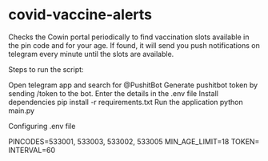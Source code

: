 # covid-vaccine-alerts

Checks the Cowin portal periodically to find vaccination slots available in the pin code and for your age. If found, it will send you push notifications on telegram every minute until the slots are available.


Steps to run the script:

Open telegram app and search for @PushitBot
Generate pushitbot token by sending /token to the bot.
Enter the details in the .env file
Install dependencies pip install -r requirements.txt
Run the application python main.py


Configuring .env file

PINCODES=533001, 533003, 533002, 533005
MIN_AGE_LIMIT=18
TOKEN=<your-token>
INTERVAL=60
